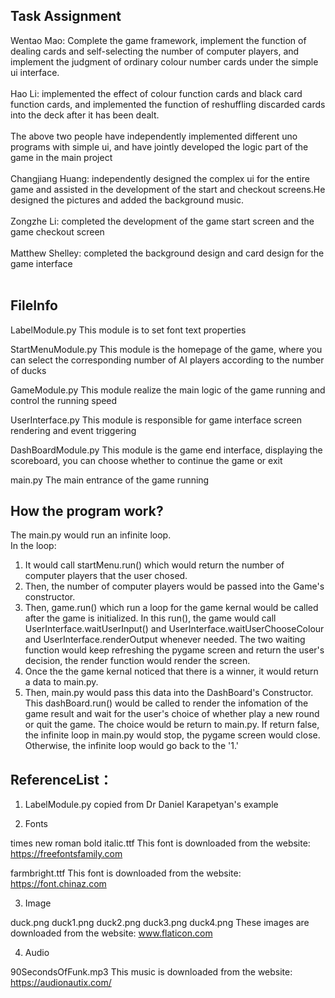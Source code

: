 ## Task Assignment
Wentao Mao: Complete the game framework, implement the function of dealing cards and self-selecting the number of computer players, and implement the judgment of ordinary colour number cards under the simple ui interface.<br /><br />
Hao Li: implemented the effect of colour function cards and black card function cards, and implemented the function of reshuffling discarded cards into the deck after it has been dealt.<br /><br />
The above two people have independently implemented different uno programs with simple ui, and have jointly developed the logic part of the game in the main project<br /><br />
Changjiang Huang: independently designed the complex ui for the entire game and assisted in the development of the start and checkout screens.He designed the pictures and added the background music.<br /><br />
Zongzhe Li: completed the development of the game start screen and the game checkout screen<br /><br />
Matthew Shelley: completed the background design and card design for the game interface<br /><br />
## FileInfo
LabelModule.py
This module is to set font text properties

StartMenuModule.py
This module is the homepage of the game, where you can select the corresponding number of AI players according to the number of ducks

GameModule.py
This module realize the main logic of the game running and control the running speed

UserInterface.py
This module is responsible for game interface screen rendering and event triggering

DashBoardModule.py
This module is the game end interface, displaying the scoreboard, you can choose whether to continue the game or exit

main.py
The main entrance of the game running

## How the program work?<br />
The main.py would run an infinite loop. <br />
In the loop:
1. It would call startMenu.run() which would return the number of computer players that the user chosed.<br />
2. Then, the number of computer players would be passed into the Game's constructor.<br />
3. Then, game.run() which run a loop for the game kernal would be called after the game is initialized. In this run(), the game would call UserInterface.waitUserInput() and UserInterface.waitUserChooseColour and UserInterface.renderOutput whenever needed. The two waiting function would keep refreshing the pygame screen and return the user's decision, the render function would render the screen.<br />
4. Once the the game kernal noticed that there is a winner, it would return a data to main.py.<br />
5. Then, main.py would pass this data into the DashBoard's Constructor. This dashBoard.run() would be called to render the infomation of the game result and wait for the user's choice of whether play a new round or quit the game. The choice would be return to main.py. If return false, the infinite loop in main.py would stop, the pygame screen would close. Otherwise, the infinite loop would go back to the '1.'<br />

## ReferenceList：

1. LabelModule.py 
copied from Dr Daniel Karapetyan's example

2. Fonts

times new roman bold italic.ttf
This font is downloaded from the website: https://freefontsfamily.com

farmbright.ttf
This font is downloaded from the website: https://font.chinaz.com

3. Image

duck.png duck1.png duck2.png duck3.png duck4.png
These images are downloaded from the website: www.flaticon.com

4. Audio

90SecondsOfFunk.mp3
This music is downloaded from the website: https://audionautix.com/
